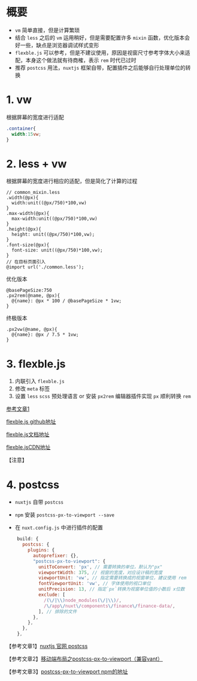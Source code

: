 # 
# 概要
- `vm` 简单直接，但是计算繁琐
- 结合 `less` 之后的 `vm` 运用稍好，但是需要配置许多 `mixin` 函数，优化版本会好一些，缺点是浏览器调试样式变形
- `flexble.js` 可以参考，但是不建议使用，原因是视窗尺寸参考字体大小来适配，本身这个做法就有待商榷，表示 `rem` 时代已过时
- 推荐 `postcss` 用法，`nuxtjs` 框架自带，配置插件之后能够自行处理单位的转换
# 1. vw 
根据屏幕的宽度进行适配
```css
.container{
  width:15vw;
}
```
# 2. less + vw
根据屏幕的宽度进行相应的适配，但是简化了计算的过程
```less
// common_mixin.less
.width(@px){
  width:unit((@px/750)*100,vw)
}
.max-width(@px){
  max-width:unit((@px/750)*100,vw)
}
.height(@px){
  height: unit((@px/750)*100,vw);
}
.font-size(@px){
  font-size: unit((@px/750)*100,vw);
}
// 在目标页面引入
@import url('./common.less');
```

优化版本
```less
@basePageSize:750
.px2rem(@name, @px){
  @{name}: @px * 100 / @basePageSize * 1vw;
}
```

终极版本
```less
.px2vw(@name, @px){
  @{name}: @px / 7.5 * 1vw;
}
```


# 3. flexble.js

1. 内联引入 `flexble.js`
2. 修改 `meta` 标签
3. 设置 `less` `scss` 预处理语言 or 安装 `px2rem` 编辑器插件实现 `px` 顺利转换 `rem`

[参考文章1](http://caibaojian.com/mobile-responsive-example.html)

[flexble.js github地址](https://github.com/amfe/lib-flexible)

[flexble.js文档地址](https://github.com/amfe/article/issues/17)

[flexble.jsCDN地址](http://g.tbcdn.cn/mtb/lib-flexible/0.3.2/??flexible_css.js,flexible.js)

【注意】

# 4. postcss

- `nuxtjs` 自带 `postcss`

- `npm` 安装 `postcss-px-to-viewport --save`

- 在 `nuxt.config.js` 中进行插件的配置

```js
    build: {
      postcss: {
        plugins: {
          autoprefixer: {},
          "postcss-px-to-viewport": {
            unitToConvert: 'px', // 需要转换的单位，默认为"px"
            viewportWidth: 375, // 视窗的宽度，对应设计稿的宽度
            viewportUnit: 'vw', // 指定需要转换成的视窗单位，建议使用 rem
            fontViewportUnit: 'vw', // 字体使用的视口单位
            unitPrecision: 13, // 指定`px`转换为视窗单位值的小数后 x位数
            exclude: [
              /(\/|\\)node_modules(\/|\\)/,
              /\/app\/nuxt\/components\/finance\/finance-data/,
            ], // 排除的文件
          },
        },
      },
    },
```
【参考文章1】[nuxtjs 官网 postcss](https://zh.nuxtjs.org/docs/2.x/features/configuration#postcss-plugins)

【参考文章2】[移动端布局之postcss-px-to-viewport（兼容vant）](https://www.cnblogs.com/zhangnan35/p/12682925.html)

【参考文章3】[postcss-px-to-viewport npm的地址](https://www.npmjs.com/package/postcss-px-to-viewport)
